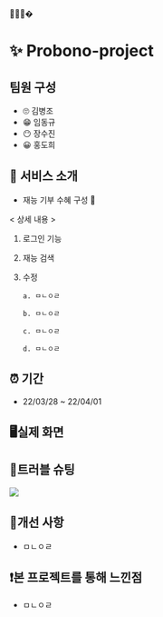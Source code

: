 🚗😜🎃�

# ✨ Probono-project

## 팀원 구성
- 🙄 김병조
- 😁 임동규
- 😶 장수진
- 😀 홍도희

## 🎈 서비스 소개
- 재능 기부 수혜 구성 🚀

< 상세 내용 >
1. 로그인 기능
2. 재능 검색
3. 수정

   ```
   a. ㅁㄴㅇㄹ

   b. ㅁㄴㅇㄹ

   c. ㅁㄴㅇㄹ

   d. ㅁㄴㅇㄹ
   ```
   
 ## ⏰ 기간
 - 22/03/28 ~ 22/04/01

## 🖥실제 화면

## 🎯트러블 슈팅
<a href="https://github.com/ProbonoProject/Probono-project/wiki/Trouble-Shooting"><img src="https://img.shields.io/badge/more about functions-D9B68B?style=for-the-badge&logoWidth=50"/></a>

## 🧐개선 사항

- ㅁㄴㅇㄹ

## ❗본 프로젝트를 통해 느낀점

- ㅁㄴㅇㄹ
